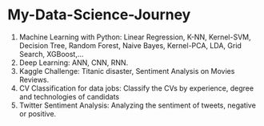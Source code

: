 # My-Data-Science-Journey
1. Machine Learning with Python: Linear Regression, K-NN, Kernel-SVM, Decision Tree, Random Forest, Naive Bayes, Kernel-PCA, LDA, Grid Search, XGBoost,...
2. Deep Learning: ANN, CNN, RNN.
3. Kaggle Challenge: Titanic disaster, Sentiment Analysis on Movies Reviews.
4. CV Classification for data jobs: Classify the CVs by experience, degree and technologies of candidats
5. Twitter Sentiment Analysis: Analyzing the sentiment of tweets, negative or positive.

 
